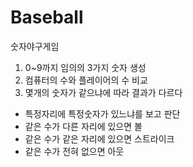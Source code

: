 # Baseball

숫자야구게임

1. 0~9까지 임의의 3가지 숫자 생성
2. 컴퓨터의 수와 플레이어의 수 비교
3. 몇개의 숫자가 같으냐에 따라 결과가 다르다
  - 특정자리에 특정숫자가 있느냐를 보고 판단
  - 같은 수가 다른 자리에 있으면 볼
  - 같은 수가 같은 자리에 있으면 스트라이크
  - 같은 수가 전혀 없으면 아웃
